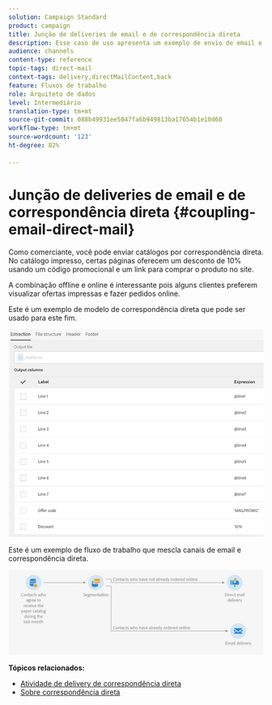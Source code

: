 ```yaml
---
solution: Campaign Standard
product: campaign
title: Junção de deliveries de email e de correspondência direta
description: Esse caso de uso apresenta um exemplo de envio de email e mala direta a partir de um workflow.
audience: channels
content-type: reference
topic-tags: direct-mail
context-tags: delivery,directMailContent,back
feature: Fluxos de trabalho
role: Arquiteto de dados
level: Intermediário
translation-type: tm+mt
source-git-commit: 088b49931ee5047fa6b949813ba17654b1e10d60
workflow-type: tm+mt
source-wordcount: '123'
ht-degree: 82%

---
```



# Junção de deliveries de email e de correspondência direta {#coupling-email-direct-mail}

Como comerciante, você pode enviar catálogos por correspondência direta. No catálogo impresso, certas páginas oferecem um desconto de 10% usando um código promocional e um link para comprar o produto no site.

A combinação offline e online é interessante pois alguns clientes preferem visualizar ofertas impressas e fazer pedidos online.

Este é um exemplo de modelo de correspondência direta que pode ser usado para este fim.

![](assets/direct_mail_9.png)

Este é um exemplo de fluxo de trabalho que mescla canais de email e correspondência direta.

![](assets/direct_mail_10.png)

**Tópicos relacionados:**

* [Atividade de delivery de correspondência direta](../../automating/using/direct-mail-delivery.md)
* [Sobre correspondência direta](../../channels/using/about-direct-mail.md)
